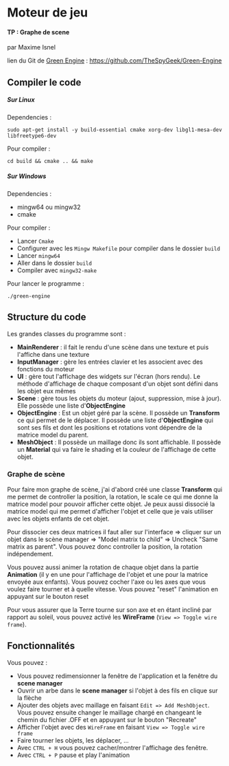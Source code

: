 # Moteur de jeu
#### TP : Graphe de scene

par Maxime Isnel

lien du Git de [Green Engine](https://github.com/TheSpyGeek/Green-Engine) : https://github.com/TheSpyGeek/Green-Engine

## Compiler le code

##### Sur Linux

Dependencies :

```sudo apt-get install -y build-essential cmake xorg-dev libgl1-mesa-dev libfreetype6-dev```

Pour compiler :

```cd build && cmake .. && make```

##### Sur Windows

Dependencies :

* mingw64 ou mingw32
* cmake

Pour compiler :

* Lancer ```Cmake```
* Configurer avec les ```Mingw Makefile``` pour compiler dans le dossier ```build```
* Lancer ```mingw64```
* Aller dans le dossier ```build```
* Compiler avec ```mingw32-make```

Pour lancer le programme :

 ```./green-engine```

## Structure du code

Les grandes classes du programme sont :
* **MainRenderer** : il fait le rendu d'une scène dans une texture et puis l'affiche dans une texture
* **InputManager** : gère les entrées clavier et les associent avec des fonctions du moteur
* **UI** : gère tout l'affichage des widgets sur l'écran (hors rendu). Le méthode d'affichage de chaque composant d'un objet sont défini dans les objet eux mêmes
* **Scene** : gère tous les objets du moteur (ajout, suppression, mise à jour). Elle possède une liste d'**ObjectEngine**
* **ObjectEngine** : Est un objet géré par la scène. Il possède un **Transform** ce qui permet de le déplacer. Il possède une liste d'**ObjectEngine** qui sont ses fils et dont les positions et rotations vont dépendre de la matrice model du parent.
* **MeshObject** : Il possède un maillage donc ils sont affichable. Il possède un **Material** qui va faire le shading et la couleur de l'affichage de cette objet.

### Graphe de scène

Pour faire mon graphe de scène, j'ai d'abord créé une classe **Transform** qui me permet de controller la position, la rotation, le scale ce qui me donne la matrice model pour pouvoir afficher cette objet. Je peux aussi dissocié la matrice model qui me permet d'afficher l'objet et celle que je vais utiliser avec les objets enfants de cet objet.

Pour dissocier ces deux matrices il faut aller sur l'interface => cliquer sur un objet dans le scène manager => "Model matrix to child" => Uncheck "Same matrix as parent". Vous pouvez donc controller la position, la rotation indépendement.

Vous pouvez aussi animer la rotation de chaque objet dans la partie **Animation** (il y en une pour l'affichage de l'objet et une pour la matrice envoyée aux enfants). Vous pouvez cocher l'axe ou les axes que vous voulez faire tourner et à quelle vitesse. Vous pouvez "reset" l'animation en appuyant sur le bouton reset

Pour vous assurer que la Terre tourne sur son axe et en étant incliné par rapport au soleil, vous pouvez activé les **WireFrame** (```View => Toggle wire frame```).

## Fonctionnalités

Vous pouvez :

 * Vous pouvez redimensionner la fenêtre de l'application et la fenêtre du **scene manager**
 * Ouvrir un arbe dans le **scene manager** si l'objet à des fils en clique sur la flèche
 * Ajouter des objets avec maillage en faisant ```Edit => Add MeshObject```. Vous pouvez ensuite changer le maillage chargé en changeant le chemin du fichier .OFF et en appuyant sur le bouton "Recreate"
 * Afficher l'objet avec des ```WireFrame``` en faisant ```View => Toggle wire frame```
 * Faire tourner les objets, les déplacer, ...
 * Avec ```CTRL + H``` vous pouvez cacher/montrer l'affichage des fenêtre.
 * Avec ```CTRL + P``` pause et play l'animation
